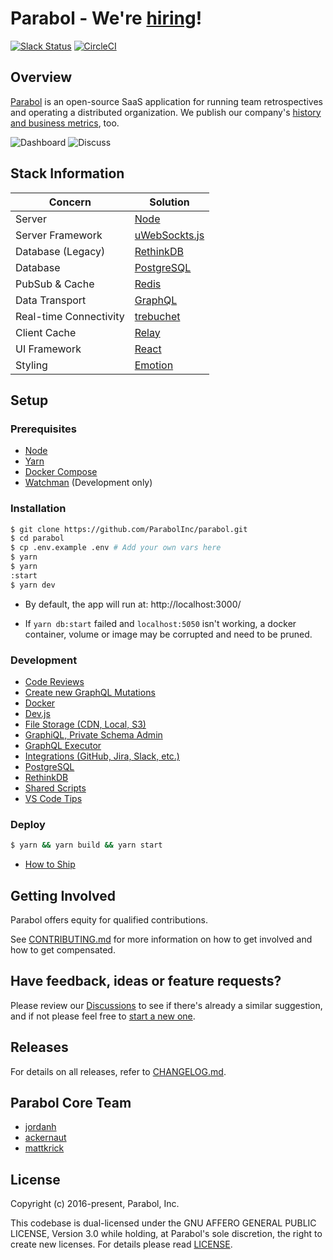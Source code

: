 # Parabol - We're [hiring](https://www.parabol.co/join)!

[![Slack Status](http://slackin.parabol.co/badge.svg)](http://slackin.parabol.co/)
[![CircleCI](https://circleci.com/gh/ParabolInc/parabol.svg?style=svg)](https://circleci.com/gh/ParabolInc/parabol)

## Overview

[Parabol](https://www.parabol.co) is an open-source SaaS application for running team retrospectives and operating a
distributed organization. We publish our company's [history and business metrics](https://focus.parabol.co/), too.

![Dashboard](./docs/images/d2.gif)
![Discuss](./docs/images/d1.gif)

## Stack Information

| Concern                | Solution                                                       |
| ---------------------- | -------------------------------------------------------------- |
| Server                 | [Node](https://nodejs.org/)                                    |
| Server Framework       | [uWebSockts.js](https://github.com/uNetworking/uWebSockets.js) |
| Database (Legacy)      | [RethinkDB](https://www.rethinkdb.com/)                        |
| Database               | [PostgreSQL](https://www.postgresql.org/)                      |
| PubSub & Cache         | [Redis](https://redis.io)                                      |
| Data Transport         | [GraphQL](https://github.com/graphql/graphql-js)               |
| Real-time Connectivity | [trebuchet](https://github.com/mattkrick/trebuchet-client)     |
| Client Cache           | [Relay](https://facebook.github.io/relay/)                     |
| UI Framework           | [React](https://facebook.github.io/react/)                     |
| Styling                | [Emotion](https://emotion.sh/)                                 |

## Setup

### Prerequisites

- [Node](https://nodejs.org/en/download/)
- [Yarn](https://classic.yarnpkg.com/en/docs/cli/install/)
- [Docker Compose](https://docs.docker.com/compose/install/)
- [Watchman](https://facebook.github.io/watchman/docs/install.html) (Development only)

### Installation

```bash
$ git clone https://github.com/ParabolInc/parabol.git
$ cd parabol
$ cp .env.example .env # Add your own vars here
$ yarn
$ yarn 
:start
$ yarn dev
```

- By default, the app will run at: http://localhost:3000/

- If `yarn db:start` failed and `localhost:5050` isn't working, a docker
  container, volume or image may be corrupted and need to be pruned.

### Development

- [Code Reviews](./docs/codeReview.md)
- [Create new GraphQL Mutations](./scripts/codeshift/README.md)
- [Docker](./docker/README.md)
- [Dev.js](./scripts/README.md)
- [File Storage (CDN, Local, S3)](./packages/server/fileStorage/README.md)
- [GraphiQL, Private Schema Admin](./packages/server/graphql/intranetSchema/README.md)
- [GraphQL Executor](./packages/gql-executor/README.md)
- [Integrations (GitHub, Jira, Slack, etc.)](./docs/integrations.md)
- [PostgreSQL](./packages/server/postgres/README.md)
- [RethinkDB](./packages/server/database/README.md)
- [Shared Scripts](./packages/client/shared/README.md)
- [VS Code Tips](.vscode/tips.md)

### Deploy

```bash
$ yarn && yarn build && yarn start
```

- [How to Ship](./docs/deployment.md)

## Getting Involved

Parabol offers equity for qualified contributions.

See [CONTRIBUTING.md](./CONTRIBUTING.md) for more information on how to
get involved and how to get compensated.

## Have feedback, ideas or feature requests?

Please review our [Discussions](https://github.com/ParabolInc/parabol/discussions) to see if there's already a similar suggestion, and if not please feel free to [start a new one](https://github.com/ParabolInc/parabol/discussions/new).

## Releases

For details on all releases, refer to [CHANGELOG.md](./CHANGELOG.md).

## Parabol Core Team

- [jordanh](https://github.com/jordanh)
- [ackernaut](https://github.com/ackernaut)
- [mattkrick](https://github.com/mattkrick)

## License

Copyright (c) 2016-present, Parabol, Inc.

This codebase is dual-licensed under the GNU AFFERO GENERAL PUBLIC LICENSE,
Version 3.0 while holding, at Parabol's sole discretion, the right to create
new licenses. For details please read [LICENSE](LICENSE).
